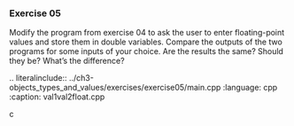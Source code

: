 ### Exercise 05

Modify the program from exercise 04 to ask the user to enter floating-point values and store them in double variables. 
Compare the outputs of the two programs for some inputs of your choice. 
Are the results the same? Should they be? What’s the difference?

.. literalinclude:: ../ch3-objects_types_and_values/exercises/exercise05/main.cpp
   :language: cpp
   :caption: val1val2float.cpp

c
